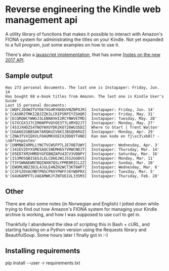 # Reverse engineering the Kindle web management api

A utility library of functions that makes it possible to interact with
Amazon's FIONA system for administrating the titles on your Kindle.
Not yet expanded to a full program, just some examples on how to use it.

There's also a [javascript implementation](https://github.com/fatso83/amazon_fiona_js), that has some [[notes on the new 2017 API](https://github.com/fatso83/amazon_fiona_js/blob/master/TODO.md).

## Sample output
    Has 273 personal documents. The last one is Instapaper: Friday, Jun. 14
    Has bought 68 e-book titles from Amazon. The last one is Kindle User's Guide
    Last 15 personal documents:
    b'[WQFCJDOWZTUYD67XG4RYNXDUVNZNPOJR]  Instapaper: Friday, Jun. 14'
    b'[CASOR2TMKI2BJZZK3LCRIPSRPIYZSHQR]  Instapaper: Friday, May. 31'
    b'[ECQRQWCYWWGJ3LEBNAVHI2RCYNWVETMD]  Instapaper: Tuesday, May. 28'
    b'[G7XCGX3J7CIM6NPPVQYOE3T7LXMYD2JT]  Instapaper: Monday, May. 27'
    b'[453JXHDZ54TNOYWXUYDK2KO726WU35DZ]  Where to Start | Trent Walton'
    b'[UGA6O2GBB5AK7ARQKUIV6KIJBSQD6RUZ]  Instapaper: Monday, Apr. 29'
    b'[ZNA3TVXIEKVLFOAUMKVOEIX2ODQYT4ND]  Kan man kode en fj\xc3\xb8l? -\nAftenposten'
    b'[UNMNWZ4RMLLYNCTVCWSFP7LJE7OB7UWY]  Instapaper: Wednesday, Apr. 3'
    b'[342EV2DYXSME5AQCSNEMH657VRWCNDJT]  Instapaper: Thursday, Mar. 14'
    b'[O5ED7XM2HMRDYGFEBNZAPU4ZCV3VDNPY]  Instapaper: Saturday, Mar. 16'
    b'[IS3MO5QBISEGJLELCD6E2WIJ5S2GGBVS]  Instapaper: Monday, Mar. 11'
    b'[T3YSWNAEWN7BQINXN7QSLYPMEBRICL2Z]  Instapaper: Sunday, Mar. 10'
    b'[EWOMLNB23DJL4JULE4NZH2WCT3KT6WP7]  Instapaper: Wednesday, Mar. 6'
    b'[C3FSZOVACMBTPN5CPRXYPWFFJ6YWDPRX]  Instapaper: Tuesday, Mar. 5'
    b'[64UKAMPFTLVAEAMWKJYZNTUEIUL335M3]  Instapaper: Thursday, Feb. 28'

## Other
There are also some notes (in Norwegian and English) I jotted down while trying to
find out how Amazon's FIONA system for managing your Kindle archive is
working, and how I was supposed to use curl to get in.

Thankfully I abandened the idea of scripting this in Bash + cURL, and
starting hacking on a Python version using the Requests library and
BeautifulSoup. Some hours later I finally got in :-)

## Installing requirements
pip install --user -r requirements.txt

